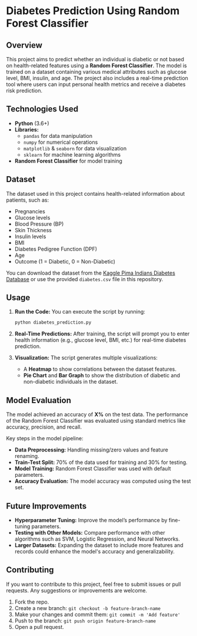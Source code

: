 # Diabetes Prediction Using Random Forest Classifier

## Overview

This project aims to predict whether an individual is diabetic or not based on health-related features using a **Random Forest Classifier**. The model is trained on a dataset containing various medical attributes such as glucose level, BMI, insulin, and age. The project also includes a real-time prediction tool where users can input personal health metrics and receive a diabetes risk prediction.

## Technologies Used
- **Python** (3.6+)
- **Libraries:**
  - `pandas` for data manipulation
  - `numpy` for numerical operations
  - `matplotlib` & `seaborn` for data visualization
  - `sklearn` for machine learning algorithms
- **Random Forest Classifier** for model training

## Dataset
The dataset used in this project contains health-related information about patients, such as:
- Pregnancies
- Glucose levels
- Blood Pressure (BP)
- Skin Thickness
- Insulin levels
- BMI
- Diabetes Pedigree Function (DPF)
- Age
- Outcome (1 = Diabetic, 0 = Non-Diabetic)

You can download the dataset from the [Kaggle Pima Indians Diabetes Database](https://www.kaggle.com/uciml/pima-indians-diabetes-database) or use the provided `diabetes.csv` file in this repository.


## Usage

1. **Run the Code:**
   You can execute the script by running:
   ```bash
   python diabetes_prediction.py
   ```

2. **Real-Time Predictions:**
   After training, the script will prompt you to enter health information (e.g., glucose level, BMI, etc.) for real-time diabetes prediction.

3. **Visualization:**
   The script generates multiple visualizations:
   - A **Heatmap** to show correlations between the dataset features.
   - **Pie Chart** and **Bar Graph** to show the distribution of diabetic and non-diabetic individuals in the dataset.

## Model Evaluation

The model achieved an accuracy of **X%** on the test data. The performance of the Random Forest Classifier was evaluated using standard metrics like accuracy, precision, and recall.

Key steps in the model pipeline:
- **Data Preprocessing:** Handling missing/zero values and feature renaming.
- **Train-Test Split:** 70% of the data used for training and 30% for testing.
- **Model Training:** Random Forest Classifier was used with default parameters.
- **Accuracy Evaluation:** The model accuracy was computed using the test set.

## Future Improvements

- **Hyperparameter Tuning:** Improve the model’s performance by fine-tuning parameters.
- **Testing with Other Models:** Compare performance with other algorithms such as SVM, Logistic Regression, and Neural Networks.
- **Larger Datasets:** Expanding the dataset to include more features and records could enhance the model's accuracy and generalizability.

## Contributing

If you want to contribute to this project, feel free to submit issues or pull requests. Any suggestions or improvements are welcome.

1. Fork the repo.
2. Create a new branch: `git checkout -b feature-branch-name`
3. Make your changes and commit them: `git commit -m 'Add feature'`
4. Push to the branch: `git push origin feature-branch-name`
5. Open a pull request.
